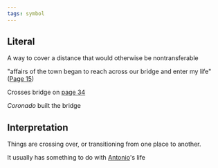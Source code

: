 ```yaml
---
tags: symbol
---
```

## Literal
A way to cover a distance that would otherwise be nontransferable

"affairs of the town began to reach across our bridge and enter my life" ([Page 15](</BMU.md#27>))

Crosses bridge on [page 34](</BMU.md#46>)

*Coronado* built the bridge

## Interpretation
Things are crossing over, or transitioning from one place to another.

It usually has something to do with [Antonio](</MárezFamily/AntonioMárez.md>)'s life